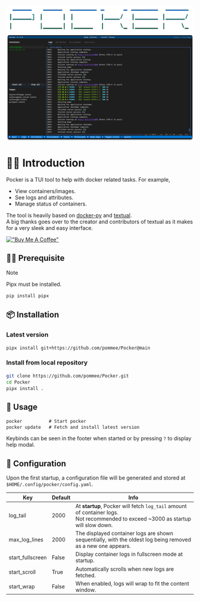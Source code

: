 <p align="center">
  <img src="./resources/pocker-name.png" />
  <img src="./resources/home-preview.png" />
</p>

# 👋🏼 Introduction

Pocker is a TUI tool to help with docker related tasks. For example,

- View containers/images.
- See logs and attributes.
- Manage status of containers.

The tool is heavily based on [docker-py](https://docker-py.readthedocs.io/en/stable/index.html) and [textual](https://github.com/textualize/textual/).  
A big thanks goes over to the creator and contributors of textual as it makes for a very sleek and easy interface.

[!["Buy Me A Coffee"](https://www.buymeacoffee.com/assets/img/custom_images/orange_img.png)](https://buymeacoffee.com/pommee)

## 🤏🏼 Prerequisite

> [!NOTE]
> Pipx must be installed.

```shell
pip install pipx
```

## 📦 Installation

### Latest version

```shell
pipx install git+https://github.com/pommee/Pocker@main
```

### Install from local repository

```bash
git clone https://github.com/pommee/Pocker.git
cd Pocker
pipx install .
```

## 🚦 Usage

```shell
pocker          # Start pocker
pocker update   # Fetch and install latest version
```

Keybinds can be seen in the footer when started or by pressing `?` to display help modal.

## 🔧 Configuration

Upon the first startup, a configuration file will be generated and stored at `$HOME/.config/pocker/config.yaml`.

| Key              | Default | Info                                                                                                                                  |
| ---------------- | ------- | ------------------------------------------------------------------------------------------------------------------------------------- |
| log_tail         | 2000    | At **startup**, Pocker will fetch `log_tail` amount of container logs.<br> Not recommended to exceed ~3000 as startup will slow down. |
| max_log_lines    | 2000    | The displayed container logs are shown sequentially, with the oldest log being removed as a new one appears.                          |
| start_fullscreen | False   | Display container logs in fullscreen mode at startup.                                                                                 |
| start_scroll     | True    | Automatically scrolls when new logs are fetched.                                                                                      |
| start_wrap       | False   | When enabled, logs will wrap to fit the content window.                                                                               |
